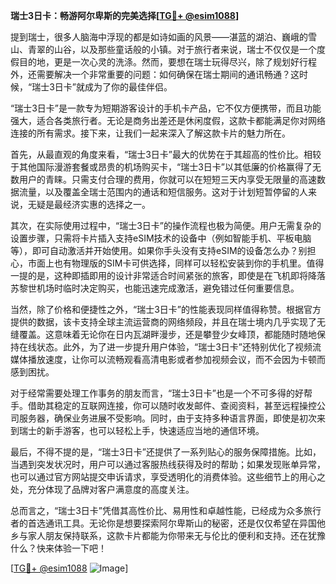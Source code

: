 **瑞士3日卡：畅游阿尔卑斯的完美选择[[TG💪+ @esim1088](https://t.me/s/esim1088)]**

提到瑞士，很多人脑海中浮现的都是如诗如画的风景——湛蓝的湖泊、巍峨的雪山、青翠的山谷，以及那些童话般的小镇。对于旅行者来说，瑞士不仅仅是一个度假目的地，更是一次心灵的洗涤。然而，要想在瑞士玩得尽兴，除了规划好行程外，还需要解决一个非常重要的问题：如何确保在瑞士期间的通讯畅通？这时候，“瑞士3日卡”就成为了你的最佳伴侣。

“瑞士3日卡”是一款专为短期游客设计的手机卡产品，它不仅方便携带，而且功能强大，适合各类旅行者。无论是商务出差还是休闲度假，这款卡都能满足你对网络连接的所有需求。接下来，让我们一起来深入了解这款卡片的魅力所在。

首先，从最直观的角度来看，“瑞士3日卡”最大的优势在于其超高的性价比。相较于其他国际漫游套餐或昂贵的机场购买卡，“瑞士3日卡”以其低廉的价格赢得了无数用户的青睐。只需支付合理的费用，你就可以在短短三天内享受无限量的高速数据流量，以及覆盖全瑞士范围内的通话和短信服务。这对于计划短暂停留的人来说，无疑是最经济实惠的选择之一。

其次，在实际使用过程中，“瑞士3日卡”的操作流程也极为简便。用户无需复杂的设置步骤，只需将卡片插入支持eSIM技术的设备中（例如智能手机、平板电脑等），即可自动激活并开始使用。如果你手头没有支持eSIM的设备怎么办？别担心，市面上也有物理版的SIM卡可供选择，同样可以轻松安装到你的手机里。值得一提的是，这种即插即用的设计非常适合时间紧张的旅客，即使是在飞机即将降落苏黎世机场时临时决定购买，也能迅速完成激活，避免错过任何重要信息。

当然，除了价格和便捷性之外，“瑞士3日卡”的性能表现同样值得称赞。根据官方提供的数据，该卡支持全球主流运营商的网络频段，并且在瑞士境内几乎实现了无缝覆盖。这意味着无论你在日内瓦湖畔漫步，还是攀登少女峰顶，都能随时随地保持在线状态。此外，为了进一步提升用户体验，“瑞士3日卡”还特别优化了视频流媒体播放速度，让你可以流畅观看高清电影或者参加视频会议，而不会因为卡顿而感到困扰。

对于经常需要处理工作事务的朋友而言，“瑞士3日卡”也是一个不可多得的好帮手。借助其稳定的互联网连接，你可以随时收发邮件、查阅资料，甚至远程操控公司服务器，确保业务进展不受影响。同时，由于支持多种语言界面，即使是初次来到瑞士的新手游客，也可以轻松上手，快速适应当地的通信环境。

最后，不得不提的是，“瑞士3日卡”还提供了一系列贴心的服务保障措施。比如，当遇到突发状况时，用户可以通过客服热线获得及时的帮助；如果发现账单异常，也可以通过官方网站提交申诉请求，享受透明化的消费体验。这些细节上的用心之处，充分体现了品牌对客户满意度的高度关注。

总而言之，“瑞士3日卡”凭借其高性价比、易用性和卓越性能，已经成为众多旅行者的首选通讯工具。无论你是想要探索阿尔卑斯山的秘密，还是仅仅希望在异国他乡与家人朋友保持联系，这款卡片都能为你带来无与伦比的便利和支持。还在犹豫什么？快来体验一下吧！

[[TG💪+ @esim1088](https://t.me/s/esim1088) ![Image](https://i.postimg.cc/4NQfJmqS/Snipaste-2025-05-13-00-14-12.png)]